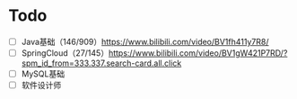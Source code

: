 # Todo

- [ ] Java基础（146/909）https://www.bilibili.com/video/BV1fh411y7R8/
- [ ] SpringCloud（27/145）https://www.bilibili.com/video/BV1gW421P7RD/?spm_id_from=333.337.search-card.all.click
- [ ] MySQL基础
- [ ] 软件设计师
